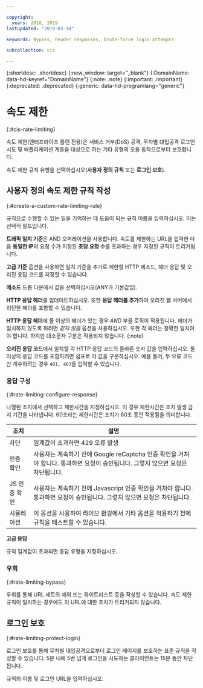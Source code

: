```yaml
---

copyright:
  years: 2018, 2019
lastupdated: "2019-03-14"

keywords: Bypass, header responses, brute-force login attempts

subcollection: cis

---
```


{:shortdesc: .shortdesc}
{:new_window: target="_blank"}
{:DomainName: data-hd-keyref="DomainName"}
{:note: .note}
{:important: .important}
{:deprecated: .deprecated}
{:generic: data-hd-programlang="generic"}

# 속도 제한
{:#cis-rate-limiting}

속도 제한(엔터프라이즈 플랜 전용)은 서비스 거부(DoS) 공격, 무차별 대입공격 로그인 시도 및 애플리케이션 계층을 대상으로 하는 기타 유형의 오용 동작으로부터 보호합니다.

속도 제한 규칙 유형을 선택하십시오(**사용자 정의 규칙** 또는 **로그인 보호**).

## 사용자 정의 속도 제한 규칙 작성
{:#create-a-custom-rate-limiting-rule}

규칙으로 수행할 수 있는 일을 기억하는 데 도움이 되는 규칙 이름을 입력하십시오. 이는 선택적 필드입니다.

**트래픽 일치 기준**은 AND 오퍼레이션을 사용합니다. 속도를 제한하는 URL을 입력한 다음 **동일한 IP**의 요청 수가 지정된 **초당 요청 수**를 초과하는 경우 지정된 규칙이 트리거됩니다.

**고급 기준** 옵션을 사용하면 일치 기준을 추가로 제한할 HTTP 메소드, 헤더 응답 및 오리진 응답 코드를 지정할 수 있습니다. 

**메소드** 드롭 다운에서 값을 선택하십시오(ANY가 기본값임).  

**HTTP 응답 헤더**를 업데이트하십시오. 또한 **응답 헤더를 추가**하여 오리진 웹 서버에서 리턴한 헤더를 포함할 수 있습니다. 

**HTTP 응답 헤더**에 둘 이상의 헤더가 있는 경우 _AND_ 부울 로직이 적용됩니다. 헤더가 일치하지 않도록 하려면 _같지 않음_ 옵션을 사용하십시오. 또한 각 헤더는 정확한 일치여야 합니다. 하지만 대소문자 구분은 적용되지 않습니다.
{:note}

**오리진 응답 코드**에서 일치할 각 HTTP 응답 코드의 올바른 숫자 값을 입력하십시오.  둘 이상의 응답 코드를 포함하려면 쉼표로 각 값을 구분하십시오. 예를 들어, 두 오류 코드만 계수하려는 경우 `401, 403`을 입력할 수 있습니다. 

### 응답 구성
{:#rate-limiting-configure-response}

나열된 조치에서 선택하고 제한시간을 지정하십시오. 이 경우 제한시간은 조치 발생 금지 기간을 나타냅니다. 60초라는 제한시간은 조치가 60초 동안 적용됨을 의미합니다.

|조치|설명|
|------|------------|
|차단 | 임계값이 초과하면 429 오류 발생|
|인증 확인 | 사용자는 계속하기 전에 Google reCaptcha 인증 확인을 거쳐야 합니다. 통과하면 요청이 승인됩니다. 그렇지 않으면 요청은 차단됩니다.| 	
|JS 인증 확인 |	사용자는 계속하기 전에 Javascript 인증 확인을 거쳐야 합니다. 통과하면 요청이 승인됩니다. 그렇지 않으면 요청은 차단됩니다.
|시뮬레이션| 이 옵션을 사용하여 라이브 환경에서 기타 옵션을 적용하기 전에 규칙을 테스트할 수 있습니다.

**고급 응답**

규칙 임계값이 초과되면 응답 유형을 지정하십시오. 

### 우회
{:#rate-limiting-bypass}

우회를 통해 URL 세트의 예외 또는 화이트리스트 등을 작성할 수 있습니다. 속도 제한 규칙이 일치하는 경우에도 이 URL에 대한 조치가 트리거되지 않습니다.

## 로그인 보호
{:#rate-limiting-protect-login}

로그인 보호를 통해 무차별 대입공격으로부터 로그인 페이지를 보호하는 표준 규칙을 작성할 수 있습니다. 5분 내에 5번 넘게 로그인을 시도하는 클라이언트는 15분 동안 차단됩니다. 

규칙의 이름 및 로그인 URL을 입력하십시오.
